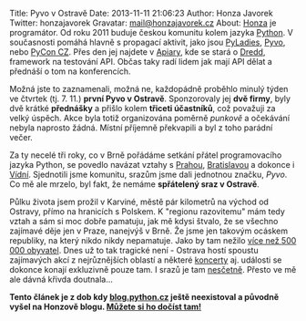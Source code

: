 Title: Pyvo v Ostravě
Date: 2013-11-11 21:06:23
Author: Honza Javorek
Twitter: honzajavorek
Gravatar: mail@honzajavorek.cz
About: [Honza](http://honzajavorek.cz) je programátor. Od roku 2011 buduje českou komunitu kolem jazyka [Python](http://python.cz/). V současnosti pomáhá hlavně s propagací aktivit, jako jsou [PyLadies](http://pyladies.cz/), [Pyvo](http://pyvo.cz/), nebo [PyCon CZ](https://cz.pycon.org/). Přes den jej najdete v [Apiary](https://apiary.io/), kde se stará o [Dredd](https://github.com/apiaryio/dredd), framework na testování API. Občas taky radí lidem jak mají API dělat a přednáší o tom na konferencích.

Možná jste to zaznamenali, možná ne, každopádně proběhlo minulý týden ve čtvrtek (tj. 7. 11.) **první Pyvo v Ostravě**. Sponzorovaly jej **dvě firmy**, byly dvě krátké **přednášky** a přišlo kolem **třiceti účastníků**, což považuji za velký úspěch. Akce byla totiž organizována poměrně *punkově* a očekávání nebyla naprosto žádná. Místní příjemně překvapili a byl z toho parádní večer.

Za ty necelé tři roky, co v Brně pořádáme setkání přátel programovacího jazyka Python, se povedlo navázat vztahy s [Prahou](http://lanyrd.com/series/praha-pyvo/), [Bratislavou](http://rubyslava.sk/) a dokonce i [Vídní](http://vienna-rb.at/). Sjednotili jsme komunitu, srazům jsme dali jednotnou značku, *Pyvo*. Co mě ale mrzelo, byl fakt, že nemáme **spřátelený sraz v Ostravě**.

Půlku života jsem prožil v Karviné, městě pár kilometrů na východ od Ostravy, přímo na hranicích s Polskem. K "regionu razovitemu" mám tedy vztah a sám si moc dobře pamatuju, jak mě kdysi štvalo, že se všechno zajímavé děje jen v Praze, nanejvýš v Brně. Že jsme jen takovým ocáskem republiky, na který nikdo nikdy nepamatuje. Jako by tam nežilo [více než 500 000 obyvatel](https://cs.wikipedia.org/wiki/Ostrava#cite_note-pocet_obyvatel-1). Dnes už to tak tragické není - Ostrava hostí spoustu zajímavých akcí z nejrůznějších oblastí a některé [koncerty](http://solocolours.cz/) aj. události se dokonce konají exkluzivně pouze tam. I srazů je tam [nesčetně](http://ovacom.cz/). Přesto ve mě ale dávná křivda doutnala...

**Tento článek je z dob kdy [blog.python.cz](http://blog.python.cz) ještě neexistoval a původně vyšel na Honzově blogu. [Můžete si ho dočíst tam!](http://honzajavorek.cz/blog/pyvo-v-ostrave/)**
